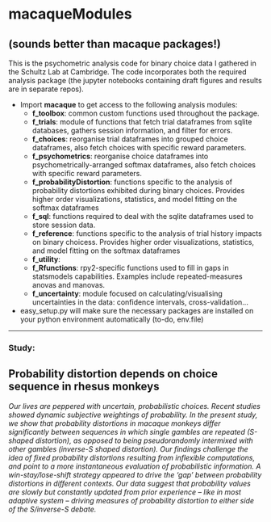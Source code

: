 # macaqueModules 
(sounds better than macaque packages!)
------------------------------------
This is the psychometric analysis code for binary choice data I gathered in the Schultz Lab at Cambridge.  The code incorporates both the required analysis package (the jupyter notebooks containing draft figures and results are in separate repos). 
* Import **macaque** to get access to the following analysis modules:  
  * **f_toolbox**: common custom functions used throughout the package.
  * **f_trials**: module of functions that fetch trial dataframes from sqlite databases, gathers session information, and filter for errors. 
  * **f_choices**:  reorganise trial dataframes into grouped choice dataframes, also fetch choices with specific reward parameters.
  * **f_psychometrics**:  reorganise choice dataframes into psychometrically-arranged softmax dataframes, also fetch choices with specific reward parameters.
  * **f_probabilityDistortion**: functions specific to the analysis of probability distortions exhibited during binary choices. Provides higher order visualizations, statistics, and model fitting on the softmax dataframes
  * **f_sql**: functions required to deal with the sqlite dataframes used to store session data.
  * **f_reference**: functions specific to the analysis of trial history impacts on binary choicess. Provides higher order visualizations, statistics, and model fitting on the softmax dataframes
  * **f_utility**:  
  * **f_Rfunctions**: rpy2-specific functions used to fill in gaps in statsmodels capabilities. Examples include repeated-measures anovas and manovas.
  * **f_uncertainty**: module focused on calculating/visualising uncertainties in the data: confidence intervals, cross-validation...  
* easy_setup.py will make sure the necessary packages are installed on your python environment automatically (to-do, env.file)

------------------------------------
### Study:
## Probability distortion depends on choice sequence in rhesus monkeys
*Our lives are peppered with uncertain, probabilistic choices.
Recent studies showed dynamic subjective weightings of probability.
In the present study, we show that probability distortions in macaque monkeys differ significantly between sequences in which single gambles are repeated (S-shaped distortion), as opposed to being pseudorandomly intermixed with other gambles (inverse-S shaped distortion).
Our findings challenge the idea of fixed probability distortions resulting from inflexible computations, and point to a more instantaneous evaluation of probabilistic information.
A win-stay/lose-shift strategy appeared to drive the ‘gap’ between probability distortions in different contexts.
Our data suggest that probability values are slowly but constantly updated from prior experience – like in most adaptive system – driving measures of probability distortion to either side of the S/inverse-S debate.*
